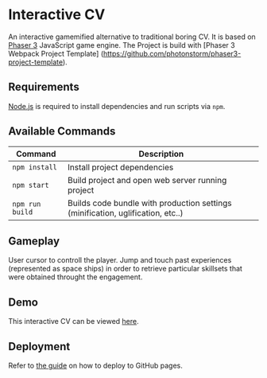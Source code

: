 # Interactive CV

An interactive gamemified alternative to traditional boring CV.  It is based on [Phaser 3](https://phaser.io) JavaScript
game engine.  The Project is build with [Phaser 3 Webpack Project Template] (https://github.com/photonstorm/phaser3-project-template).


## Requirements

[Node.js](https://nodejs.org) is required to install dependencies and run scripts via `npm`.

## Available Commands

| Command | Description |
|---------|-------------|
| `npm install` | Install project dependencies |
| `npm start` | Build project and open web server running project |
| `npm run build` | Builds code bundle with production settings (minification, uglification, etc..) |

## Gameplay
User cursor to controll the player.  Jump and touch past experiences (represented as space ships)
in order to retrieve particular skillsets that were obtained throught the engagement.

## Demo
This interactive CV can be viewed [here](https://alexs333.github.io/interactive-cv/).

## Deployment
Refer to [the guide](https://medium.com/linagora-engineering/deploying-your-js-app-to-github-pages-the-easy-way-or-not-1ef8c48424b7) on how to deploy to GitHub pages.
